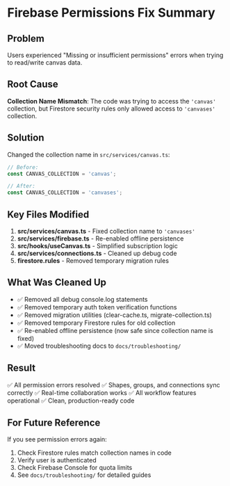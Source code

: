 # Firebase Permissions Fix Summary

## Problem
Users experienced "Missing or insufficient permissions" errors when trying to read/write canvas data.

## Root Cause
**Collection Name Mismatch**: The code was trying to access the `'canvas'` collection, but Firestore security rules only allowed access to `'canvases'` collection.

## Solution
Changed the collection name in `src/services/canvas.ts`:
```typescript
// Before:
const CANVAS_COLLECTION = 'canvas';

// After:
const CANVAS_COLLECTION = 'canvases';
```

## Key Files Modified
1. **src/services/canvas.ts** - Fixed collection name to `'canvases'`
2. **src/services/firebase.ts** - Re-enabled offline persistence
3. **src/hooks/useCanvas.ts** - Simplified subscription logic
4. **src/services/connections.ts** - Cleaned up debug code
5. **firestore.rules** - Removed temporary migration rules

## What Was Cleaned Up
- ✅ Removed all debug console.log statements
- ✅ Removed temporary auth token verification functions
- ✅ Removed migration utilities (clear-cache.ts, migrate-collection.ts)
- ✅ Removed temporary Firestore rules for old collection
- ✅ Re-enabled offline persistence (now safe since collection name is fixed)
- ✅ Moved troubleshooting docs to `docs/troubleshooting/`

## Result
✅ All permission errors resolved
✅ Shapes, groups, and connections sync correctly
✅ Real-time collaboration works
✅ All workflow features operational
✅ Clean, production-ready code

## For Future Reference
If you see permission errors again:
1. Check Firestore rules match collection names in code
2. Verify user is authenticated
3. Check Firebase Console for quota limits
4. See `docs/troubleshooting/` for detailed guides

